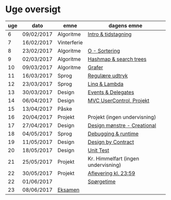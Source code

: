 # Uge oversigt


uge	| dato |emne| dagens emne
---|---|---|---6		| 09/02/2017		| 	Algoritme	| 	[Intro & tidstagning](Lektion01-benchmarking/lektion01.md)|7		| 16/02/2017		| Vinterferie	8		| 23/02/2017		| Algoritme		| [O - Sortering](Lektion02-bigO-sorting/lektion02.md)9		| 02/03/2017		| Algoritme		| [Hashmap & search trees](Lektion03-treesAndMaps/lektion03.md)10		| 09/03/2017		| Algoritme		| [Grafer](Lektion04-graphsAndBacktrack/lektion04.md)11		| 16/03/2017		| Sprog		| [Regulære udtryk](Lektion05-RegularExpression/lektion05.md)12		| 23/03/2017		| Sprog		| [Linq & Lambda](Lektion06-Linq/lektion06.md)13		| 30/03/2017		| Design		| [Events & Delegates](Lektion07-DP1-Obs/lektion07.md)14		| 06/04/2017		| Design		| 	[MVC UserControl, Projekt](Lektion08-DP2-MVC-Canvas/lektion08.md)15		| 13/04/2017		| Påske	16		| 20/04/2017		| Projekt		| 	Projekt (ingen undervisning)17		| 27/04/2017		| Design		| 	[Design mønstre - Creational](Lektion09-DP3-Factory/lektion09.md)18		| 04/05/2017		| Sprog		| [Debugging & runtime](Lektion10-Runtime/lektion10.md)19		| 11/05/2017		| Design		| [Design by Contract](Lektion11-DbC/DesignByContract_Arv.md)20		| 18/05/2017		| Design		| [Unit Test](Lektion12-UnitTest/UnitTesting.md)21		| 25/05/2017		| Projekt 	| Kr. Himmelfart (ingen undervisning)22		| 30/05/2017		| Projekt		| [Aflevering kl. 23:59](https://europe.wiseflow.net)22		| 01/06/2017		|				| [Spørgetime](Eksamen/readme.md)23		| 08/06/2017		| [Eksamen](Eksamen/EksamensInformation.md)


